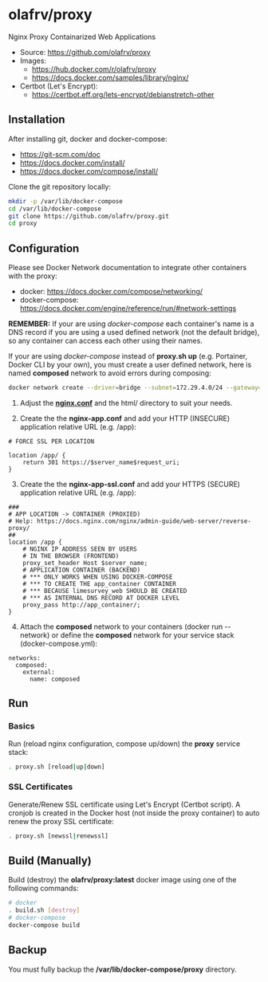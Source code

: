 # olafrv/proxy
Nginx Proxy Containarized Web Applications

 * Source: https://github.com/olafrv/proxy
 * Images: 
   * https://hub.docker.com/r/olafrv/proxy
   * https://docs.docker.com/samples/library/nginx/
 * Certbot (Let's Encrypt):
   * https://certbot.eff.org/lets-encrypt/debianstretch-other

## Installation

After installing git, docker and docker-compose:

* https://git-scm.com/doc
* https://docs.docker.com/install/
* https://docs.docker.com/compose/install/

Clone the git repository locally:

```bash
mkdir -p /var/lib/docker-compose
cd /var/lib/docker-compose
git clone https://github.com/olafrv/proxy.git
cd proxy
```

## Configuration

Please see Docker Network documentation to integrate other containers with the proxy:

* docker: https://docs.docker.com/compose/networking/
* docker-compose: https://docs.docker.com/engine/reference/run/#network-settings

**REMEMBER:** If your are using *docker-compose* each container's name is a DNS record
if you are using a used defined network (not the default bridge), so any container can
access each other using their names.

If your are using *docker-compose* instead of **proxy.sh up** (e.g. Portainer, Docker CLI 
by your own), you must create a user defined network, here is named **composed** network
to avoid errors during composing:

```bash
docker network create --driver=bridge --subnet=172.29.4.0/24 --gateway=172.29.4.1 composed
```
1. Adjust the [**nginx.conf**](https://www.nginx.com/resources/wiki/start/topics/examples/full/)
and the html/ directory to suit your needs. 

2. Create the the **nginx-app.conf** and add your HTTP (INSECURE) application relative URL (e.g. /app):

```
# FORCE SSL PER LOCATION

location /app/ {
	return 301 https://$server_name$request_uri;
}
```

3. Create the the **nginx-app-ssl.conf** and add your HTTPS (SECURE) application relative URL (e.g. /app):

```
###
# APP LOCATION -> CONTAINER (PROXIED)
# Help: https://docs.nginx.com/nginx/admin-guide/web-server/reverse-proxy/
##
location /app {
	# NGINX IP ADDRESS SEEN BY USERS 
	# IN THE BROWSER (FRONTEND)
	proxy_set_header Host $server_name;
	# APPLICATION CONTAINER (BACKEND)
	# *** ONLY WORKS WHEN USING DOCKER-COMPOSE
	# *** TO CREATE THE app_container CONTAINER
	# *** BECAUSE limesurvey_web SHOULD BE CREATED
	# *** AS INTERNAL DNS RECORD AT DOCKER LEVEL
	proxy_pass http://app_container/; 
}
```

4. Attach the **composed** network to your containers (docker run --network) or
define the **composed** network for your service stack (docker-compose.yml):

```
networks:
  composed:
    external:
      name: composed

```

## Run

### Basics

Run (reload nginx configuration, compose up/down) the **proxy** service stack:

```bash
. proxy.sh [reload|up|down]
```

### SSL Certificates

Generate/Renew SSL certificate using Let's Encrypt (Certbot script). A cronjob
is created in the Docker host (not inside the proxy container) to auto renew the 
proxy SSL certificate:

```bash
. proxy.sh [newssl|renewssl]
```

## Build (Manually)

Build (destroy) the **olafrv/proxy:latest** docker image using one of the following commands:

```bash
# docker
. build.sh [destroy]
# docker-compose
docker-compose build
```

## Backup

You must fully backup the **/var/lib/docker-compose/proxy** directory.
